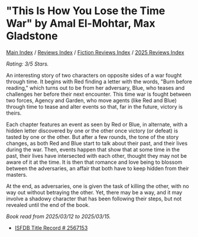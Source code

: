 # "This Is How You Lose the Time War" by Amal El-Mohtar, Max Gladstone

[Main Index](../../../README.md) / [Reviews Index](../../README.md) / [Fiction Reviews Index](../README.md) / [2025 Reviews Index](README.md)

*Rating: 3/5 Stars.*

An interesting story of two characters on opposite sides of a war fought through time. It begins with Red finding a letter with the words, "Burn before reading," which turns out to be from her adversary, Blue, who teases and challenges her before their next encounter. This time war is fought between two forces, Agency and Garden, who move agents (like Red and Blue) through time to tease and alter events so that, far in the future, victory is theirs.

Each chapter features an event as seen by Red or Blue, in alternate, with a hidden letter discovered by one or the other once victory (or defeat) is tasted by one or the other. But after a few rounds, the tone of the story changes, as both Red and Blue start to talk about their past, and their lives during the war. Then, events happen that show that at some time in the past, their lives have intersected with each other, thought they may not be aware of it at the time. It is then that romance and love being to blossom between the adversaries, an affair that both have to keep hidden from their masters.

At the end, as adversaries, one is given the task of killing the other, with no way out without betraying the other. Yet, there may be a way, and it may involve a shadowy character that has been following their steps, but not revealed until the end of the book.

*Book read from 2025/03/12 to 2025/03/15.*

- [ISFDB Title Record # 2567153](https://www.isfdb.org/cgi-bin/title.cgi?2567153)
